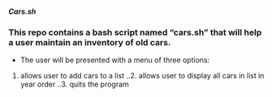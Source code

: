 ##### Cars.sh
### This repo contains a bash script named “cars.sh” that will help a user maintain an inventory of old cars.
 
*  The user will be presented with a menu of three options:
1. allows user to add cars to a list
..2. allows user to display all cars in list in year order
..3. quits the program

